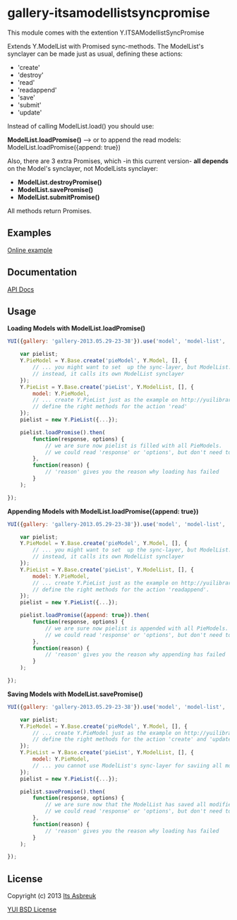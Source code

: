 gallery-itsamodellistsyncpromise
======================


This module comes with the extention Y.ITSAModellistSyncPromise


Extends Y.ModelList with Promised sync-methods. The ModelList's synclayer can be made just as usual, defining these actions:


 * 'create'
 * 'destroy'
 * 'read'
 * 'readappend'
 * 'save'
 * 'submit'
 * 'update'


Instead of calling ModelList.load() you should use:


<b>ModelList.loadPromise()</b> --> or to append the read models: ModelList.loadPromise({append: true})


Also, there are 3 extra Promises, which -in this current version- <b>all depends</b> on the Model's synclayer, not ModelLists synclayer:

* <b>ModelList.destroyPromise()</b><br />
* <b>ModelList.savePromise()</b><br />
* <b>ModelList.submitPromise()</b>


All methods return Promises.

Examples
--------
[Online example](http://projects.itsasbreuk.nl/examples/itsamodellistsyncpromise/index.html)

Documentation
--------------
[API Docs](http://projects.itsasbreuk.nl/apidocs/classes/ITSAModellistSyncPromise.html)

Usage
-----

<b>Loading Models with ModelList.loadPromise()</b>
```js
YUI({gallery: 'gallery-2013.05.29-23-38'}).use('model', 'model-list', 'gallery-itsamodellistsyncpromise', 'base-build', function(Y) {

    var pielist;
    Y.PieModel = Y.Base.create('pieModel', Y.Model, [], {
        // ... you might want to set  up the sync-layer, but ModelList.loadPromise doesn't call the 'read' method of every separate Y.PieModel
        // instead, it calls its own ModelList synclayer
    });
    Y.PieList = Y.Base.create('pieList', Y.ModelList, [], {
        model: Y.PieModel,
        // ... create Y.PieList just as the example on http://yuilibrary.com/yui/docs/model-list/#the-sync-method specifies ...
        // define the right methods for the action 'read'
    });
    pielist = new Y.PieList({...});

    pielist.loadPromise().then(
        function(response, options) {
            // we are sure now pielist is filled with all PieModels.
            // we could read 'response' or 'options', but don't need to
        },
        function(reason) {
            // 'reason' gives you the reason why loading has failed
        }
    );

});
```

<b>Appending Models with ModelList.loadPromise({append: true})</b>
```js
YUI({gallery: 'gallery-2013.05.29-23-38'}).use('model', 'model-list', 'gallery-itsamodellistsyncpromise', 'base-build', function(Y) {

    var pielist;
    Y.PieModel = Y.Base.create('pieModel', Y.Model, [], {
        // ... you might want to set  up the sync-layer, but ModelList.loadPromise doesn't call the 'read' method of every separate Y.PieModel
        // instead, it calls its own ModelList synclayer
    });
    Y.PieList = Y.Base.create('pieList', Y.ModelList, [], {
        model: Y.PieModel,
        // ... create Y.PieList just as the example on http://yuilibrary.com/yui/docs/model-list/#the-sync-method specifies ...
        // define the right methods for the action 'readappend'.
    });
    pielist = new Y.PieList({...});

    pielist.loadPromise({append: true}).then(
        function(response, options) {
            // we are sure now pielist is appended with all PieModels.
            // we could read 'response' or 'options', but don't need to
        },
        function(reason) {
            // 'reason' gives you the reason why appending has failed
        }
    );

});
```

<b>Saving Models with ModelList.savePromise()</b>
```js
YUI({gallery: 'gallery-2013.05.29-23-38'}).use('model', 'model-list', 'gallery-itsamodellistsyncpromise', 'base-build', function(Y) {

    var pielist;
    Y.PieModel = Y.Base.create('pieModel', Y.Model, [], {
        // ... create Y.PieModel just as the example on http://yuilibrary.com/yui/docs/model/#the-sync-method specifies ...
        // define the right methods for the action 'create' and 'update'
    });
    Y.PieList = Y.Base.create('pieList', Y.ModelList, [], {
        model: Y.PieModel,
        // ... you cannot use ModelList's sync-layer for saviing all models at once. Instead setup the Model-synclayer
    });
    pielist = new Y.PieList({...});

    pielist.savePromise().then(
        function(response, options) {
            // we are sure now that the ModelList has saved all modified PieModels.
            // we could read 'response' or 'options', but don't need to
        },
        function(reason) {
            // 'reason' gives you the reason why loading has failed
        }
    );

});
```

License
-------

Copyright (c) 2013 [Its Asbreuk](http://http://itsasbreuk.nl)

[YUI BSD License](http://developer.yahoo.com/yui/license.html)
